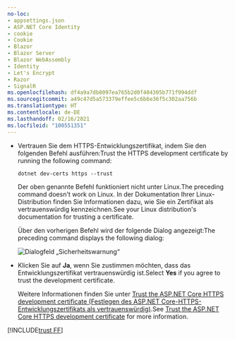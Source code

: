 ```yaml
---
no-loc:
- appsettings.json
- ASP.NET Core Identity
- cookie
- Cookie
- Blazor
- Blazor Server
- Blazor WebAssembly
- Identity
- Let's Encrypt
- Razor
- SignalR
ms.openlocfilehash: df4a9a7db8097ea765b2d0f404305b771f994ddf
ms.sourcegitcommit: a49c47d5a573379effee5c6b6e36f5c302aa756b
ms.translationtype: HT
ms.contentlocale: de-DE
ms.lasthandoff: 02/16/2021
ms.locfileid: "100551351"
---
```

* <span data-ttu-id="7162c-101">Vertrauen Sie dem HTTPS-Entwicklungszertifikat, indem Sie den folgenden Befehl ausführen:</span><span class="sxs-lookup"><span data-stu-id="7162c-101">Trust the HTTPS development certificate by running the following command:</span></span>

  ```dotnetcli
  dotnet dev-certs https --trust
  ```
  
  <span data-ttu-id="7162c-102">Der oben genannte Befehl funktioniert nicht unter Linux.</span><span class="sxs-lookup"><span data-stu-id="7162c-102">The preceding command doesn't work on Linux.</span></span> <span data-ttu-id="7162c-103">In der Dokumentation Ihrer Linux-Distribution finden Sie Informationen dazu, wie Sie ein Zertifikat als vertrauenswürdig kennzeichnen.</span><span class="sxs-lookup"><span data-stu-id="7162c-103">See your Linux distribution's documentation for trusting a certificate.</span></span>

  <span data-ttu-id="7162c-104">Über den vorherigen Befehl wird der folgende Dialog angezeigt:</span><span class="sxs-lookup"><span data-stu-id="7162c-104">The preceding command displays the following dialog:</span></span>

  ![Dialogfeld „Sicherheitswarnung“](~/getting-started/_static/cert.png)

* <span data-ttu-id="7162c-106">Klicken Sie auf **Ja**, wenn Sie zustimmen möchten, dass das Entwicklungszertifikat vertrauenswürdig ist.</span><span class="sxs-lookup"><span data-stu-id="7162c-106">Select **Yes** if you agree to trust the development certificate.</span></span>

  <span data-ttu-id="7162c-107">Weitere Informationen finden Sie unter [Trust the ASP.NET Core HTTPS development certificate (Festlegen des ASP.NET Core-HTTPS-Entwicklungszertifikats als vertrauenswürdig)](xref:security/enforcing-ssl#trust-the-aspnet-core-https-development-certificate-on-windows-and-macos).</span><span class="sxs-lookup"><span data-stu-id="7162c-107">See [Trust the ASP.NET Core HTTPS development certificate](xref:security/enforcing-ssl#trust-the-aspnet-core-https-development-certificate-on-windows-and-macos) for more information.</span></span>
  
[!INCLUDE[trust FF](~/includes/trust-ff.md)]